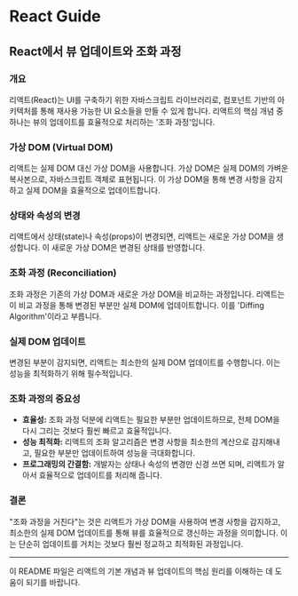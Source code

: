 # React Guide

## React에서 뷰 업데이트와 조화 과정

### 개요

리액트(React)는 UI를 구축하기 위한 자바스크립트 라이브러리로, 컴포넌트 기반의 아키텍처를 통해 재사용 가능한 UI 요소들을 만들 수 있게 합니다. 리액트의 핵심 개념 중 하나는 뷰의 업데이트를 효율적으로 처리하는 '조화 과정'입니다.

### 가상 DOM (Virtual DOM)

리액트는 실제 DOM 대신 가상 DOM을 사용합니다. 가상 DOM은 실제 DOM의 가벼운 복사본으로, 자바스크립트 객체로 표현됩니다. 이 가상 DOM을 통해 변경 사항을 감지하고 실제 DOM을 효율적으로 업데이트합니다.

### 상태와 속성의 변경

리액트에서 상태(state)나 속성(props)이 변경되면, 리액트는 새로운 가상 DOM을 생성합니다. 이 새로운 가상 DOM은 변경된 상태를 반영합니다.

### 조화 과정 (Reconciliation)

조화 과정은 기존의 가상 DOM과 새로운 가상 DOM을 비교하는 과정입니다. 리액트는 이 비교 과정을 통해 변경된 부분만 실제 DOM에 업데이트합니다. 이를 'Diffing Algorithm'이라고 부릅니다.

### 실제 DOM 업데이트

변경된 부분이 감지되면, 리액트는 최소한의 실제 DOM 업데이트를 수행합니다. 이는 성능을 최적화하기 위해 필수적입니다.

### 조화 과정의 중요성

- **효율성:** 조화 과정 덕분에 리액트는 필요한 부분만 업데이트하므로, 전체 DOM을 다시 그리는 것보다 훨씬 빠르고 효율적입니다.
- **성능 최적화:** 리액트의 조화 알고리즘은 변경 사항을 최소한의 계산으로 감지해내고, 필요한 부분만 업데이트하여 성능을 극대화합니다.
- **프로그래밍의 간결함:** 개발자는 상태나 속성의 변경만 신경 쓰면 되며, 리액트가 알아서 효율적으로 업데이트를 처리해 줍니다.

### 결론

"조화 과정을 거친다"는 것은 리액트가 가상 DOM을 사용하여 변경 사항을 감지하고, 최소한의 실제 DOM 업데이트를 통해 뷰를 효율적으로 갱신하는 과정을 의미합니다. 이는 단순히 업데이트를 거치는 것보다 훨씬 정교하고 최적화된 과정입니다.

---

이 README 파일은 리액트의 기본 개념과 뷰 업데이트의 핵심 원리를 이해하는 데 도움이 되기를 바랍니다.
